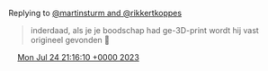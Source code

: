 Replying to [@martinsturm and @rikkertkoppes](https://twitter.com/martinsturm/status/1683541220373479428)

> inderdaad, als je je boodschap had ge\-3D\-print wordt hij vast origineel gevonden 🤗

<img src="../../media/tweet.ico" width="12" /> [Mon Jul 24 21:16:10 +0000 2023](https://twitter.com/DromerDenker/status/1683586896339906561)